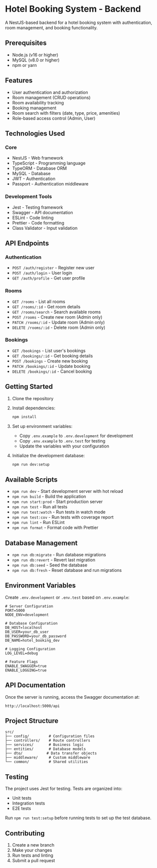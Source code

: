 # Hotel Booking System - Backend

A NestJS-based backend for a hotel booking system with authentication, room management, and booking functionality.

## Prerequisites

- Node.js (v16 or higher)
- MySQL (v8.0 or higher)
- npm or yarn

## Features

- User authentication and authorization
- Room management (CRUD operations)
- Room availability tracking
- Booking management
- Room search with filters (date, type, price, amenities)
- Role-based access control (Admin, User)

## Technologies Used

### Core
- NestJS - Web framework
- TypeScript - Programming language
- TypeORM - Database ORM
- MySQL - Database
- JWT - Authentication
- Passport - Authentication middleware

### Development Tools
- Jest - Testing framework
- Swagger - API documentation
- ESLint - Code linting
- Prettier - Code formatting
- Class Validator - Input validation

## API Endpoints

### Authentication
- `POST /auth/register` - Register new user
- `POST /auth/login` - User login
- `GET /auth/profile` - Get user profile

### Rooms
- `GET /rooms` - List all rooms
- `GET /rooms/:id` - Get room details
- `GET /rooms/search` - Search available rooms
- `POST /rooms` - Create new room (Admin only)
- `PATCH /rooms/:id` - Update room (Admin only)
- `DELETE /rooms/:id` - Delete room (Admin only)

### Bookings
- `GET /bookings` - List user's bookings
- `GET /bookings/:id` - Get booking details
- `POST /bookings` - Create new booking
- `PATCH /bookings/:id` - Update booking
- `DELETE /bookings/:id` - Cancel booking

## Getting Started

1. Clone the repository
2. Install dependencies:
   ```bash
   npm install
   ```
3. Set up environment variables:
   - Copy `.env.example` to `.env.development` for development
   - Copy `.env.example` to `.env.test` for testing
   - Update the variables with your configuration

4. Initialize the development database:
   ```bash
   npm run dev:setup
   ```

## Available Scripts

- `npm run dev` - Start development server with hot reload
- `npm run build` - Build the application
- `npm run start:prod` - Start production server
- `npm run test` - Run all tests
- `npm run test:watch` - Run tests in watch mode
- `npm run test:cov` - Run tests with coverage report
- `npm run lint` - Run ESLint
- `npm run format` - Format code with Prettier

## Database Management

- `npm run db:migrate` - Run database migrations
- `npm run db:revert` - Revert last migration
- `npm run db:seed` - Seed the database
- `npm run db:fresh` - Reset database and run migrations

## Environment Variables

Create `.env.development` or `.env.test` based on `.env.example`:

```env
# Server Configuration
PORT=5000
NODE_ENV=development

# Database Configuration
DB_HOST=localhost
DB_USER=your_db_user
DB_PASSWORD=your_db_password
DB_NAME=hotel_booking_dev

# Logging Configuration
LOG_LEVEL=debug

# Feature Flags
ENABLE_SWAGGER=true
ENABLE_LOGGING=true
```

## API Documentation

Once the server is running, access the Swagger documentation at:
```
http://localhost:5000/api
```

## Project Structure

```
src/
├── config/         # Configuration files
├── controllers/    # Route controllers
├── services/       # Business logic
├── entities/       # Database models
├── dto/           # Data transfer objects
├── middleware/     # Custom middleware
└── common/         # Shared utilities
```

## Testing

The project uses Jest for testing. Tests are organized into:
- Unit tests
- Integration tests
- E2E tests

Run `npm run test:setup` before running tests to set up the test database.

## Contributing

1. Create a new branch
2. Make your changes
3. Run tests and linting
4. Submit a pull request
